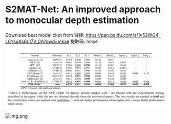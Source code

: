 # S2MAT-Net: An improved approach to monocular depth estimation

Download best model ckpt from 链接: https://pan.baidu.com/s/1v52WG4-L6YsuXs6L17V_0A?pwd=mkxe 提取码: mkxe

![img_1.png](img_1.png)

![img.png](img.png)

